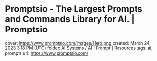 # Promptsio - The Largest Prompts and Commands Library for AI. | Promptsio

cover: https://www.promptsio.com/images/Hero.png
created: March 24, 2023 3:18 PM (UTC)
folder: AI Systems / AI | Prompt | Resources
tags: ai, prompts
url: https://www.promptsio.com/